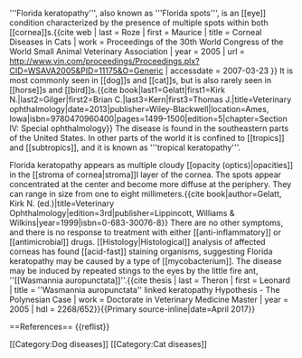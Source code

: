 '''Florida keratopathy''', also known as '''Florida spots''', is an [[eye]] condition characterized by the presence of multiple spots within both [[cornea]]s.<ref name ="Roze">{{cite web | last = Roze | first = Maurice | title = Corneal Diseases in Cats | work = Proceedings of the 30th World Congress of the World Small Animal Veterinary Association | year = 2005 | url = http://www.vin.com/proceedings/Proceedings.plx?CID=WSAVA2005&PID=11175&O=Generic | accessdate = 2007-03-23 }}</ref>  It is most commonly seen in [[dog]]s and [[cat]]s, but is also rarely seen in [[horse]]s and [[bird]]s.<ref name="Gelatt">{{cite book|last1=Gelatt|first1=Kirk N.|last2=Gilger|first2=Brian C.|last3=Kern|first3=Thomas J.|title=Veterinary ophthalmology|date=2013|publisher=Wiley-Blackwell|location=Ames, Iowa|isbn=9780470960400|pages=1499–1500|edition=5|chapter=Section IV: Special ophthalmology}}</ref> The disease is found in the southeastern parts of the United States.<ref name="Gelatt" /> In other parts of the world it is confined to [[tropics]] and [[subtropics]], and it is known as '''tropical keratopathy'''.<ref name="Roze" />

Florida keratopathy appears as multiple cloudy [[opacity (optics)|opacities]] in the [[stroma of cornea|stroma]]l layer of the cornea.<ref name="Roze" /> The spots appear concentrated at the center and become more diffuse at the periphery. They can range in size from one to eight millimeters.<ref name=Gelatt_1999>{{cite book|author=Gelatt, Kirk N. (ed.)|title=Veterinary Ophthalmology|edition=3rd|publisher=Lippincott, Williams & Wilkins|year=1999|isbn=0-683-30076-8}}</ref>  There are no other symptoms, and there is no response to treatment with either [[anti-inflammatory]] or [[antimicrobial]] drugs.  [[Histology|Histological]] analysis of affected corneas has found [[acid-fast]] staining organisms, suggesting Florida keratopathy may be caused by a type of [[mycobacterium]].<ref name=Gelatt_1999/> The disease may be induced by repeated stings to the eyes by the little fire ant, ''[[Wasmannia auropunctata]]''.<ref>{{cite thesis | last = Theron | first = Leonard | title = ''Wasmannia auropunctata'' linked keratopathy Hypothesis - The Polynesian Case | work = Doctorate in Veterinary Medicine Master | year = 2005 | hdl = 2268/652}}</ref>{{Primary source-inline|date=April 2017}}

==References==
{{reflist}}

[[Category:Dog diseases]]
[[Category:Cat diseases]]